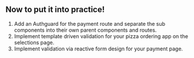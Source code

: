 ## Now to put it into practice!

1. Add an Authguard for the payment route and separate the sub components into their own parent components and routes.
2. Implement template driven validation for your pizza ordering app on the selections page.
3. Implement validation via reactive form design for your payment page. 
